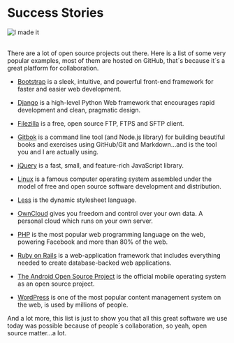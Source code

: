 # Success Stories

![I made it](http://i.imgur.com/obYNG8C.gif "I made it")

<br/>
There are a lot of open source projects out there. Here is a list of some very popular examples, most of them are hosted on GitHub, that´s because it´s a great platform for collaboration.

* [Bootstrap](https://github.com/twbs/bootstrap) is a sleek, intuitive, and powerful front-end framework for faster and easier web development.


* [Django](https://github.com/django/django) is a high-level Python Web framework that encourages rapid development and clean, pragmatic design.


* [Filezilla](https://github.com/basvodde/filezilla) is a free, open source FTP, FTPS and SFTP client.


* [Gitbok](https://github.com/GitbookIO/gitbook) is a command line tool (and Node.js library) for building beautiful books and exercises using GitHub/Git and Markdown...and is the tool you and I are actually using.


* [jQuery](https://github.com/jquery/jquery) is a fast, small, and feature-rich JavaScript library.


* [Linux](https://github.com/torvalds/linux) is a famous computer operating system assembled under the model of free and open source software development and distribution.


* [Less](https://github.com/less/less.js) is the dynamic stylesheet language.


* [OwnCloud](https://github.com/owncloud/core) gives you freedom and control over your own data. A personal cloud which runs on your own server.


* [PHP](https://github.com/php/php-src) is the most popular web programming language on the web, powering Facebook and more than 80% of the web.


* [Ruby on Rails](https://github.com/rails/rails) is a web-application framework that includes everything needed to create database-backed web applications.


* [The Android Open Source Project](https://source.android.com/) is the official mobile operating system as an open source project.


* [WordPress](https://github.com/WordPress/WordPress) is one of the most popular content management system on the web, is used by millions of people.


And a lot more, this list is just to show you that all this great software we use today was possible because of people´s collaboration, so yeah, open source matter...a lot.
